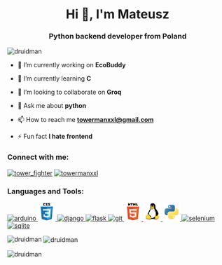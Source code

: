<h1 align="center">Hi 👋, I'm Mateusz</h1>
<h3 align="center">Python backend developer from Poland</h3>

<p align="left"> <img src="https://komarev.com/ghpvc/?username=druidman&label=Profile%20views&color=0e75b6&style=flat" alt="druidman" /> </p>

- 🔭 I’m currently working on **EcoBuddy**

- 🌱 I’m currently learning **C**

- 👯 I’m looking to collaborate on **Groq**

- 💬 Ask me about **python**

- 📫 How to reach me **towermanxxl@gmail.com**

- ⚡ Fun fact **I hate frontend**

<h3 align="left">Connect with me:</h3>
<p align="left">
<a href="https://www.youtube.com/c/tower_fighter" target="blank"><img align="center" src="https://raw.githubusercontent.com/rahuldkjain/github-profile-readme-generator/master/src/images/icons/Social/youtube.svg" alt="tower_fighter" height="30" width="40" /></a>
<a href="https://www.leetcode.com/towermanxxl" target="blank"><img align="center" src="https://raw.githubusercontent.com/rahuldkjain/github-profile-readme-generator/master/src/images/icons/Social/leet-code.svg" alt="towermanxxl" height="30" width="40" /></a>
</p>

<h3 align="left">Languages and Tools:</h3>
<p align="left"> <a href="https://www.arduino.cc/" target="_blank" rel="noreferrer"> <img src="https://cdn.worldvectorlogo.com/logos/arduino-1.svg" alt="arduino" width="40" height="40"/> </a> <a href="https://www.w3schools.com/css/" target="_blank" rel="noreferrer"> <img src="https://raw.githubusercontent.com/devicons/devicon/master/icons/css3/css3-original-wordmark.svg" alt="css3" width="40" height="40"/> </a> <a href="https://www.djangoproject.com/" target="_blank" rel="noreferrer"> <img src="https://cdn.worldvectorlogo.com/logos/django.svg" alt="django" width="40" height="40"/> </a> <a href="https://flask.palletsprojects.com/" target="_blank" rel="noreferrer"> <img src="https://www.vectorlogo.zone/logos/pocoo_flask/pocoo_flask-icon.svg" alt="flask" width="40" height="40"/> </a> <a href="https://git-scm.com/" target="_blank" rel="noreferrer"> <img src="https://www.vectorlogo.zone/logos/git-scm/git-scm-icon.svg" alt="git" width="40" height="40"/> </a> <a href="https://www.w3.org/html/" target="_blank" rel="noreferrer"> <img src="https://raw.githubusercontent.com/devicons/devicon/master/icons/html5/html5-original-wordmark.svg" alt="html5" width="40" height="40"/> </a> <a href="https://www.linux.org/" target="_blank" rel="noreferrer"> <img src="https://raw.githubusercontent.com/devicons/devicon/master/icons/linux/linux-original.svg" alt="linux" width="40" height="40"/> </a> <a href="https://www.python.org" target="_blank" rel="noreferrer"> <img src="https://raw.githubusercontent.com/devicons/devicon/master/icons/python/python-original.svg" alt="python" width="40" height="40"/> </a> <a href="https://www.selenium.dev" target="_blank" rel="noreferrer"> <img src="https://raw.githubusercontent.com/detain/svg-logos/780f25886640cef088af994181646db2f6b1a3f8/svg/selenium-logo.svg" alt="selenium" width="40" height="40"/> </a> <a href="https://www.sqlite.org/" target="_blank" rel="noreferrer"> <img src="https://www.vectorlogo.zone/logos/sqlite/sqlite-icon.svg" alt="sqlite" width="40" height="40"/> </a> </p>

<p><img align="left" src="https://github-readme-stats.vercel.app/api/top-langs?username=druidman&show_icons=true&locale=en&layout=compact" alt="druidman" /></p>

<p>&nbsp;<img align="center" src="https://github-readme-stats.vercel.app/api?username=druidman&show_icons=true&locale=en" alt="druidman" /></p>

<p><img align="center" src="https://github-readme-streak-stats.herokuapp.com/?user=druidman&" alt="druidman" /></p>





